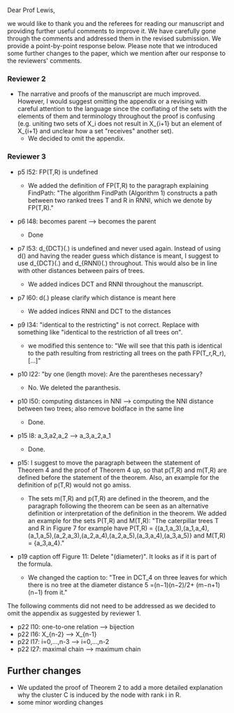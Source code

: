 Dear Prof Lewis,

we would like to thank you and the referees for reading our manuscript and providing further useful comments to improve it.
We have carefully gone through the comments and addressed them in the revised submission. We provide a point-by-point response below.
Please note that we introduced some further changes to the paper, which we mention after our response to the reviewers' comments.


### Reviewer 2

- The narrative and proofs of the manuscript are much improved.  However, I would suggest omitting the appendix or a revising with careful attention to the language since the conflating of the sets with the elements of them and terminology throughout the proof is confusing (e.g. uniting two sets of X_i does not result in X_{i+1} but an element of X_{i+1} and unclear how a set "receives" another set).
    - We decided to omit the appendix.


### Reviewer 3

- p5 l52: FP(T,R) is undefined
    - We added the definition of FP(T,R) to the paragraph explaining FindPath: "The algorithm FindPath (Algorithm 1) constructs a path between two ranked trees T and R in RNNI, which we denote by FP(T,R)."

- p6 l48: becomes parent --> becomes the parent
    - Done

- p7 l53: d_{DCT}(.) is undefined and never used again. Instead of using d() and having the reader guess which distance is meant, I suggest to use d_{DCT}(.) and d_{RNNI}(.) throughout. This would also be in line with other distances between pairs of trees.
    - We added indices DCT and RNNI throughout the manuscript.

- p7 l60: d(.) please clarify which distance is meant here
    - We added indices RNNI and DCT to the distances

- p9 l34: "identical to the restricting" is not correct. Replace with something like "identical to the restriction of all trees on".
    - we modified this sentence to: "We will see that this path is identical to the path resulting from restricting all trees on the path FP(T_r,R_r), [...]"

- p10 l22: "by one (length move): Are the parentheses necessary?
    - No. We deleted the paranthesis.
  
- p10 l50: computing distances in NNI --> computing the NNI distance between two trees; also remove boldface in the same line
    - Done.

- p15 l8: a_3,a2,a_2 --> a_3,a_2,a_1
    - Done.

- p15: I suggest to move the paragraph between the statement of Theorem 4 and the proof of Theorem 4 up, so that p(T,R) and m(T,R) are defined before the statement of the theorem. Also, an example for the definition of p(T,R) would not go amiss.
    - The sets m(T,R) and p(T,R) are defined in the theorem, and the paragraph following the theorem can be seen as an alternative definition or interpretation of the definition in the theorem. We added an example for the sets P(T,R) and M(T,R): "The caterpillar trees T and R in Figure 7 for example have P(T,R) = {(a_1,a_3),(a_1,a_4),(a_1,a_5),(a_2,a_3),(a_2,a_4),(a_2,a_5),(a_3,a_4),(a_3,a_5)} and M(T,R) = {a_3,a_4}."

- p19 caption off Figure 11: Delete "(diameter)". It looks as if it is part of the formula.
    - We changed the caption to: "Tree in DCT_4 on three leaves for which there is no tree at the diameter distance 5 =(n−1)(n−2)/2+ (m−n+1)(n−1) from it."

The following comments did not need to be addressed as we decided to omit the appendix as suggested by reviewer 1.
- p22 l10: one-to-one relation --> bijection
- p22 l16: X_{n-2} --> X_{n-1}
- p22 l17: i=0,...,n-3 --> i=0,...,n-2
- p22 l27: maximal chain --> maximum chain


## Further changes
- We updated the proof of Theorem 2 to add a more detailed explanation why the cluster C is induced by the node with rank i in R.
- some minor wording changes